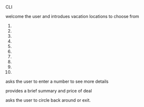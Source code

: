 CLI

welcome the user and introdues vacation locations to choose from

1.
2.
3.
4.
5.
6.
7.
8.
9.
10.

asks the user to enter a number to see more details

provides a brief summary and price of deal

asks the user to circle back around or exit.

